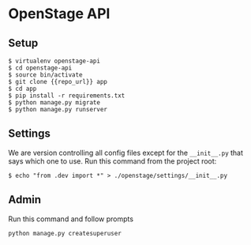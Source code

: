 # OpenStage API

## Setup

```
$ virtualenv openstage-api
$ cd openstage-api
$ source bin/activate
$ git clone {{repo_url}} app
$ cd app
$ pip install -r requirements.txt
$ python manage.py migrate
$ python manage.py runserver
```

## Settings

We are version controlling all config files except for the `__init__.py` that says which one to use. Run this command from the project root:

```
$ echo "from .dev import *" > ./openstage/settings/__init__.py
```

## Admin

Run this command and follow prompts

```
python manage.py createsuperuser
```
